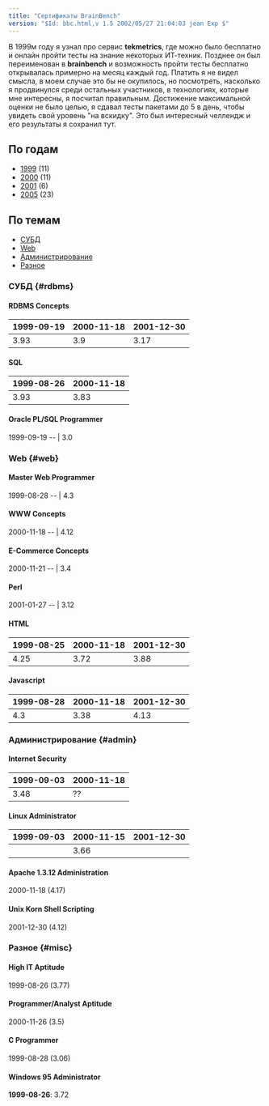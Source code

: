 ```yaml
---
title: "Сертификаты BrainBench"
version: "$Id: bbc.html,v 1.5 2002/05/27 21:04:03 jean Exp $"
---
```


В 1999м году я узнал про сервис **tekmetrics**, где можно было бесплатно и онлайн пройти тесты на знание некоторых ИТ-техник. Позднее он был переименован в **brainbench** и возможность пройти тесты бесплатно открывалась примерно на месяц каждый год. Платить я не видел смысла, в моем случае это бы не окупилось, но посмотреть, насколько я продвинулся среди остальных участников, в технологиях, которые мне интересны, я посчитал правильным. Достижение максимальной оценки не было целью, я сдавал тесты пакетами до 5 в день, чтобы увидеть свой уровень "на вскидку". Это был интересный челлендж и его результаты я сохранил тут.

## По годам

* [1999](archive/brainbench/1999/) (11)
* [2000](archive/brainbench/2000/) (11)
* [2001](archive/brainbench/2001/) (6)
* [2005](archive/brainbench/2005/) (23)

## По темам

* [СУБД](archive/brainbench/#rdbms)
* [Web](archive/brainbench/#web)
* [Администрирование](archive/brainbench/#admin)
* [Разное](archive/brainbench/#misc)

### СУБД {#rdbms}

#### RDBMS Concepts

 1999-09-19 | 2000-11-18 | 2001-12-30
 -- | -- | --
 3.93 | 3.9 | 3.17

#### SQL

 1999-08-26 | 2000-11-18
 -- | --
 3.93 | 3.83

#### Oracle PL/SQL Programmer

1999-09-19
-- |
3.0

### Web {#web}

#### Master Web Programmer

1999-08-28
-- |
4.3

#### WWW Concepts

2000-11-18
-- |
4.12

#### E-Commerce Concepts

2000-11-21
-- |
3.4

#### Perl

2001-01-27
-- |
3.12

#### HTML

1999-08-25 | 2000-11-18 | 2001-12-30
-- | -- | -- |
4.25 | 3.72 | 3.88

#### Javascript

1999-08-28 | 2000-11-18 | 2001-12-30
-- | -- | --
4.3 | 3.38 | 4.13

### Администрирование {#admin}

#### Internet Security

1999-09-03 | 2000-11-18
-- | --
3.48 | ??

#### Linux Administrator

1999-09-03 | 2000-11-15 | 2001-12-30
-- | -- | --
 | | 3.66

#### Apache 1.3.12 Administration

2000-11-18 (4.17)

#### Unix Korn Shell Scripting

2001-12-30 (4.12)

### Разное {#misc}

#### High IT Aptitude

1999-08-26 (3.77)

#### Programmer/Analyst Aptitude

2000-11-26 (3.5)

#### C Programmer

1999-08-28 (3.06)

#### Windows 95 Administrator

**1999-08-26**: 3.72